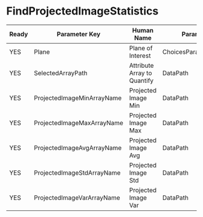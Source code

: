 # FindProjectedImageStatistics

| Ready | Parameter Key | Human Name | Parameter Type | Parameter Class |
|-------|---------------|------------|-----------------|----------------|
| YES | Plane | Plane of Interest | ChoicesParameter::ValueType | ChoicesParameter |
| YES | SelectedArrayPath | Attribute Array to Quantify | DataPath | ArraySelectionParameter |
| YES | ProjectedImageMinArrayName | Projected Image Min | DataPath | ArrayCreationParameter |
| YES | ProjectedImageMaxArrayName | Projected Image Max | DataPath | ArrayCreationParameter |
| YES | ProjectedImageAvgArrayName | Projected Image Avg | DataPath | ArrayCreationParameter |
| YES | ProjectedImageStdArrayName | Projected Image Std | DataPath | ArrayCreationParameter |
| YES | ProjectedImageVarArrayName | Projected Image Var | DataPath | ArrayCreationParameter |
